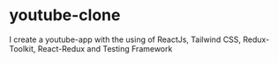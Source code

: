 # youtube-clone
I create a youtube-app with the using of ReactJs, Tailwind CSS, Redux-Toolkit, React-Redux and Testing Framework
